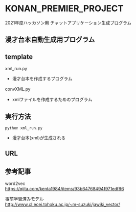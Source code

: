 # KONAN_PREMIER_PROJECT

2021年度ハッカソン用
チャットアプリケーション生成プログラム

## 漫才台本自動生成用プログラム  

## template
xml_run.py  
- 漫才台本を作成するプログラム  

convXML.py　　
- xmlファイルを作成するためのプログラム

## 実行方法

```
python xml_run.py
```

- 漫才台本(xml)が生成される

## URL

## 参考記事

word2vec  
https://qiita.com/kenta1984/items/93b64768494f971edf86

事前学習済みモデル  
http://www.cl.ecei.tohoku.ac.jp/~m-suzuki/jawiki_vector/
